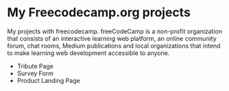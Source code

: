 # My Freecodecamp.org projects

My projects with freecodecamp. freeCodeCamp is a non-profit organization that consists of an interactive learning web platform, an online community forum, chat rooms, Medium publications and local organizations that intend to make learning web development accessible to anyone.

- Tribute Page
- Survey Form
- Product Landing Page
